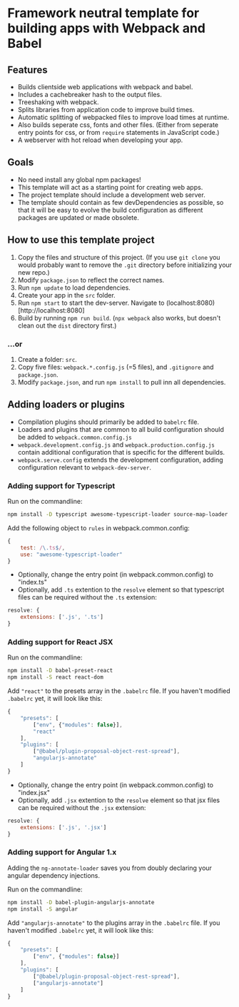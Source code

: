 # Framework neutral template for building apps with Webpack and Babel

## Features
- Builds clientside web applications with webpack and babel.
- Includes a cachebreaker hash to the output files.
- Treeshaking with webpack.
- Splits libraries from application code to improve build times.
- Automatic splitting of webpacked files to improve load times at runtime.
- Also builds seperate css, fonts and other files.
  (Either from seperate entry points for css, or from `require` statements in JavaScript code.)
- A webserver with hot reload when developing your app.

## Goals
- No need install any global npm packages!
- This template will act as a starting point for creating web apps.
- The project template should include a development web server.
- The template should contain as few devDependencies as possible,
  so that it will be easy to evolve the build configuration as different packages are updated or made obsolete.

## How to use this template project
1. Copy the files and structure of this project.
   (If you use `git clone` you would probably want to remove the `.git` directory before initializing your new repo.)
2. Modify `package.json` to reflect the correct names.
3. Run `npm update` to load dependencies.
4. Create your app in the `src` folder.
5. Run `npm start` to start the dev-server. Navigate to (localhost:8080)[http://localhost:8080]
6. Build by running `npm run build`.
   (`npx webpack` also works, but doesn't clean out the `dist` directory first.)

### ...or
1. Create a folder: `src`.
2. Copy five files: `webpack.*.config.js` (=5 files), and `.gitignore` and `package.json`.
3. Modify `package.json`, and run `npm install` to pull inn all dependencies.

## Adding loaders or plugins
- Compilation plugins should primarily be added to `babelrc` file.
- Loaders and plugins that are common to all build configuration should be added to `webpack.common.config.js`
- `webpack.development.config.js`  and `webpack.production.config.js` contain additional configuration that is specific for the different builds.
- `webpack.serve.config` extends the development configuration, adding configuration relevant to `webpack-dev-server`.

### Adding support for Typescript
Run on the commandline:
```bash
npm install -D typescript awesome-typescript-loader source-map-loader
```

Add the following object to `rules` in webpack.common.config:

```javascript
{
    test: /\.ts$/,
    use: "awesome-typescript-loader"
}
```

- Optionally, change the entry point (in webpack.common.config) to "index.ts"
- Optionally, add `.ts` extention to the `resolve` element so that typescript files can be required without the `.ts` extension:

```javascript
resolve: {
    extensions: ['.js', '.ts']
}
```

### Adding support for React JSX
Run on the commandline:

```bash
npm install -D babel-preset-react
npm install -S react react-dom
```

Add `"react"` to the presets array in the `.babelrc` file. If you haven't modified  `.babelrc` yet, it will look like this:

```javascript
{
    "presets": [
        ["env", {"modules": false}],
        "react"
    ],
    "plugins": [
        ["@babel/plugin-proposal-object-rest-spread"],
        "angularjs-annotate"
    ]
}
```

- Optionally, change the entry point (in webpack.common.config) to "index.jsx"
- Optionally, add `.jsx` extention to the `resolve` element so that jsx files can be required without the `.jsx` extension:

```javascript
resolve: {
    extensions: ['.js', '.jsx']
}
```

### Adding support for Angular 1.x
Adding the `ng-annotate-loader` saves you from doubly declaring your angular dependency injections.

Run on the commandline:

```bash
npm install -D babel-plugin-angularjs-annotate
npm install -S angular
```

Add `"angularjs-annotate"` to the plugins array in the `.babelrc` file. If you haven't modified  `.babelrc` yet, it will look like this:

```javascript
{
    "presets": [
        ["env", {"modules": false}]
    ],
    "plugins": [
        ["@babel/plugin-proposal-object-rest-spread"],
        ["angularjs-annotate"]
    ]
}
```
